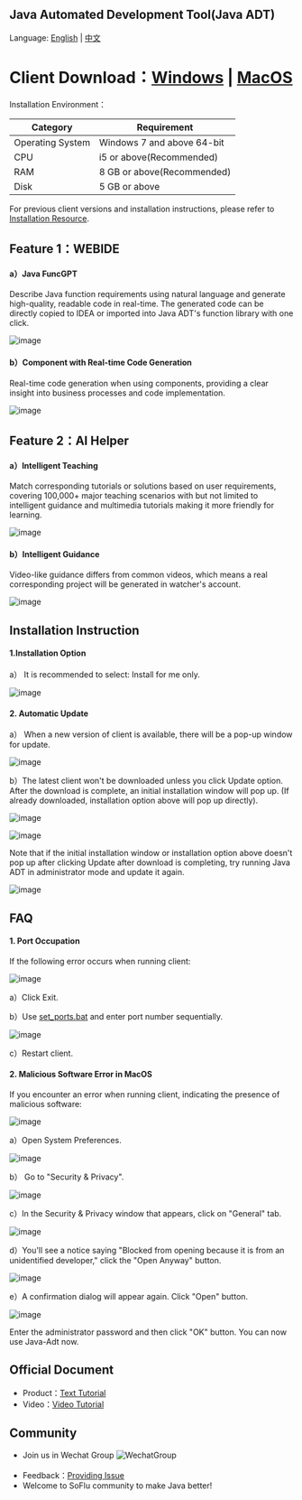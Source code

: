 Java Automated Development Tool(Java ADT)
-----------------------------------
Language: [English](https://github.com/feisuanyz/Java-ADT/blob/main/README.md) | [中文](https://github.com/feisuanyz/Java-ADT/blob/main/READMEcn.md)

# Client Download：[Windows](https://download.feisuanyz.com/release-java/SoFlu_Java_Setup_latest.exe) | [MacOS](https://download.feisuanyz.com/release-mac-java/SoFlu_Java_Setup_latest.dmg)

Installation Environment：

| Category       | Requirement         |
|----------|----------------|
| Operating System    | Windows 7 and above 64-bit |
| CPU      | i5 or above(Recommended)   |
| RAM     |  8 GB or above(Recommended)    |
| Disk | 5 GB or above    |

For previous client versions and installation instructions, please refer to [Installation Resource](https://github.com/feisuanyz/Java-ADT/tree/main/.%20Installation%20Resource).

Feature 1：WEBIDE
-----------------------------------

#### a）Java FuncGPT

Describe Java function requirements using natural language and generate high-quality, readable code in real-time. The generated code can be directly copied to IDEA or imported into Java ADT's function library with one click.

![image](https://github.com/feisuanyz/Java-Adp/assets/79617492/44a841b3-c3d6-4130-9ff6-1d94825cac86)

#### b）Component with Real-time Code Generation

Real-time code generation when using components, providing a clear insight into business processes and code implementation.

![image](https://github.com/feisuanyz/Java-Adp/assets/79617492/44ff263e-9125-4e87-afe1-295414f209ca)

Feature 2：AI Helper
-----------------------------------

#### a）Intelligent Teaching

Match corresponding tutorials or solutions based on user requirements, covering 100,000+ major teaching scenarios with but not limited to intelligent guidance and multimedia tutorials making it more friendly for learning.

![image](https://github.com/feisuanyz/Java-Adp/assets/79617492/2fa8d326-93bd-475e-9243-59f66d322485)

#### b）Intelligent Guidance

Video-like guidance differs from common videos, which means a real corresponding project will be generated in watcher's account.

![image](https://github.com/feisuanyz/Java-Adp/assets/79617492/d1179335-42ab-44fe-93df-6364fab14520)

Installation Instruction
-----------------------------------

#### 1.Installation Option

a） It is recommended to select: Install for me only.

![image](https://github.com/feisuanyz/Java-Adp/assets/79617492/9c277334-8b9e-41f7-bfc5-347238d9acaf)

#### 2. Automatic Update

a） When a new version of client is available, there will be a pop-up window for update.

![image](https://github.com/feisuanyz/Java-Adp/assets/79617492/577561f1-3adb-4200-9051-150e4da4fdc9)

b）The latest client won't be downloaded unless you click Update option. After the download is complete, an initial installation window will pop up. (If already downloaded, installation option above will pop up directly).

![image](https://github.com/feisuanyz/Java-Adp/assets/79617492/0edddafe-436b-4a4a-ba41-144796e28f4d)

![image](https://github.com/feisuanyz/Java-Adp/assets/79617492/c0f4842d-93e3-46a6-b21c-8f583c82c28f)

Note that if the initial installation window or installation option above doesn't pop up after clicking Update after download is completing, try running Java ADT in administrator mode and update it again.

![image](https://github.com/feisuanyz/Java-Adp/assets/79617492/2d535c68-6382-4386-a6ee-5c72a46e1e6c)

FAQ
-----------------------------------

#### 1. Port Occupation

If the following error occurs when running client:

![image](https://github.com/feisuanyz/Java-Adp/assets/79617492/387d9715-7ae6-47e2-83f3-ab3e6e1b4316)

a）Click Exit.

b）Use [set_ports.bat](https://github.com/feisuanyz/Java-ADT/tree/main/.%20Installation%20Resource) and enter port number sequentially.

![image](https://github.com/feisuanyz/Java-Adp/assets/79617492/64f7fd71-6e09-40c8-9167-dd707faaa764)

c）Restart client.

#### 2. Malicious Software Error in MacOS

If you encounter an error when running client, indicating the presence of malicious software:

![image](https://github.com/feisuanyz/Java-ADT/assets/79617492/edfa4aa0-29e5-4267-86d3-13b3fbc3ac82)

a）Open System Preferences.

![image](https://github.com/feisuanyz/Java-ADT/assets/79617492/2fba74fe-c2ea-4fa9-85a9-ca731772a1f4)

b） Go to "Security & Privacy".

![image](https://github.com/feisuanyz/Java-ADT/assets/79617492/c89264f1-8ce4-4be4-af4f-30105b62509d)

c）In the Security & Privacy window that appears, click on "General" tab.

![image](https://github.com/feisuanyz/Java-ADT/assets/79617492/ad8c1c10-75c1-4216-9aad-22524650dee0)

d）You'll see a notice saying "Blocked from opening because it is from an unidentified developer," click the "Open Anyway" button.

![image](https://github.com/feisuanyz/Java-ADT/assets/79617492/81f4c02a-226f-48a1-b0e1-aad55075bb15)

e）A confirmation dialog will appear again. Click "Open" button.

![image](https://github.com/feisuanyz/Java-ADT/assets/79617492/25b8962d-95ed-4b55-90d7-c5bebffb71b1)

Enter the administrator password and then click "OK" button. You can now use Java-Adt now.

**Official Document**
-----------------------------------
- Product：[Text Tutorial](https://feisuanyz.com/support/helpCenter/)
- Video：[Video Tutorial](https://feisuanyz.com/shortVideo/list/)

**Community**
-----------------------------------
- Join us in Wechat Group
![WechatGroup](https://github.com/feisuanyz/SoFlu-adp/blob/main/images/QRCode.PNG) <br><br>
- Feedback：[Providing Issue](https://github.com/feisuanyz/Java-ADT/issues)
- Welcome to SoFlu community to make Java better!
